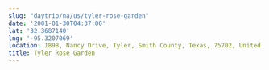 ```yaml
---
slug: "daytrip/na/us/tyler-rose-garden"
date: '2001-01-30T04:37:00'
lat: '32.3687140'
lng: '-95.3207069'
location: 1898, Nancy Drive, Tyler, Smith County, Texas, 75702, United States
title: Tyler Rose Garden
---
```



